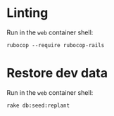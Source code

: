 # Linting

Run in the `web` container shell:
```
rubocop --require rubocop-rails
```

# Restore dev data
Run in the `web` container  shell:
```
rake db:seed:replant
```
